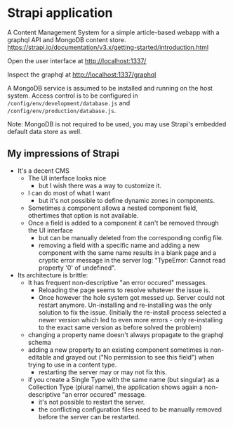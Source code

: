 # Strapi application

A Content Management System for a simple article-based webapp with a graphql API and MongoDB content store.
<https://strapi.io/documentation/v3.x/getting-started/introduction.html>

Open the user interface at <http://localhost:1337/>

Inspect the graphql at <http://localhost:1337/graphql>

A MongoDB service is assumed to be installed and running on the host system. Access control is to be configured in `/config/env/development/database.js` and `/config/env/production/database.js`.

Note: MongoDB is not required to be used, you may use Strapi's embedded default data store as well.

## My impressions of Strapi

- It's a decent CMS
  - The UI interface looks nice
    - but I wish there was a way to customize it.
  - I can do most of what I want
    - but it's not possible to define dynamic zones in components.
  - Sometimes a component allows a nested component field, othertimes that option is not available.
  - Once a field is added to a component it can't be removed through the UI interface
    - but can be manually deleted from the corresponding config file.
    - removing a field with a specific name and adding a new component with the same name results in a blank page and a cryptic error message in the server log: "TypeError: Cannot read property '0' of undefined".
- Its architecture is brittle:
  - It has frequent non-descriptive "an error occured" messages.
    - Reloading the page seems to resolve whatever the issue is.
    - Once however the hole system got messed up.
        Server could not restart anymore.
        Un-installing and re-installing was the only solution to fix the issue.
        (Initially the re-install process selected a newer version which led to even more errors - only re-installing to the exact same version as before solved the problem)
  - changing a property name doesn't always propagate to the graphql schema
  - adding a new property to an existing component sometimes is non-editable and grayed out ("No permission to see this field") when trying to use in a content type.
    - restarting the server may or may not fix this.
  - if you create a Single Type with the same name (but singular) as a Collection Type (plural name), the application shows again a non-descriptive "an error occured" message.
    - it's not possible to restart the server.
    - the conflicting configuration files need to be manually removed before the server can be restarted.
